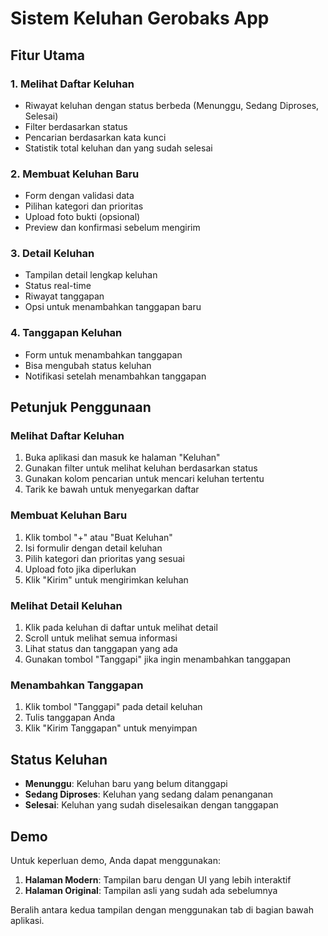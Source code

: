 # Sistem Keluhan Gerobaks App

## Fitur Utama

### 1. Melihat Daftar Keluhan
- Riwayat keluhan dengan status berbeda (Menunggu, Sedang Diproses, Selesai)
- Filter berdasarkan status
- Pencarian berdasarkan kata kunci
- Statistik total keluhan dan yang sudah selesai

### 2. Membuat Keluhan Baru
- Form dengan validasi data
- Pilihan kategori dan prioritas
- Upload foto bukti (opsional)
- Preview dan konfirmasi sebelum mengirim

### 3. Detail Keluhan
- Tampilan detail lengkap keluhan
- Status real-time
- Riwayat tanggapan
- Opsi untuk menambahkan tanggapan baru
    
### 4. Tanggapan Keluhan
- Form untuk menambahkan tanggapan
- Bisa mengubah status keluhan
- Notifikasi setelah menambahkan tanggapan

## Petunjuk Penggunaan

### Melihat Daftar Keluhan
1. Buka aplikasi dan masuk ke halaman "Keluhan"
2. Gunakan filter untuk melihat keluhan berdasarkan status
3. Gunakan kolom pencarian untuk mencari keluhan tertentu
4. Tarik ke bawah untuk menyegarkan daftar

### Membuat Keluhan Baru
1. Klik tombol "+" atau "Buat Keluhan"
2. Isi formulir dengan detail keluhan
3. Pilih kategori dan prioritas yang sesuai
4. Upload foto jika diperlukan
5. Klik "Kirim" untuk mengirimkan keluhan

### Melihat Detail Keluhan
1. Klik pada keluhan di daftar untuk melihat detail
2. Scroll untuk melihat semua informasi
3. Lihat status dan tanggapan yang ada
4. Gunakan tombol "Tanggapi" jika ingin menambahkan tanggapan

### Menambahkan Tanggapan
1. Klik tombol "Tanggapi" pada detail keluhan
2. Tulis tanggapan Anda
3. Klik "Kirim Tanggapan" untuk menyimpan

## Status Keluhan

- **Menunggu**: Keluhan baru yang belum ditanggapi
- **Sedang Diproses**: Keluhan yang sedang dalam penanganan
- **Selesai**: Keluhan yang sudah diselesaikan dengan tanggapan

## Demo

Untuk keperluan demo, Anda dapat menggunakan:
1. **Halaman Modern**: Tampilan baru dengan UI yang lebih interaktif
2. **Halaman Original**: Tampilan asli yang sudah ada sebelumnya

Beralih antara kedua tampilan dengan menggunakan tab di bagian bawah aplikasi.
